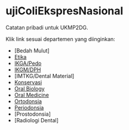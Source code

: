 # ujiColiEkspresNasional

Catatan pribadi untuk UKMP2DG.

Klik link sesuai departemen yang diinginkan:

- [Bedah Mulut]
- [Etika](/univ/UKMP2DG/1%20-%20Etika.md)
- [IKGA/Pedo](/univ/UKMP2DG/5%20-%20IKGA.md)
- [IKGM/DPH](/univ/UKMP2DG/2%20-%20Dental%20Public%20Health.md)
- [IMTKG/Dental Material]
- [Konservasi](/univ/UKMP2DG/8%20-%20Konservasi.md)
- [Oral Biology](/univ/UKMP2DG/3%20-%20Oral%20Biology.md)
- [Oral Medicine](/univ/UKMP2DG/4%20-%20Oral%20Medicine.md)
- [Ortodonsia](/univ/UKMP2DG/7%20-%20Ortodonsia.md)
- [Periodonsia](/univ/UKMP2DG/6%20-%20Periodonsia.md)
- [Prostodonsia]
- [Radiologi Dental]
